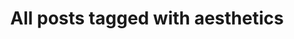 ---
layout: tag
title: "All posts tagged with aesthetics"
permalink: /weblog/tags/aesthetics/
taxonomy: aesthetics
---